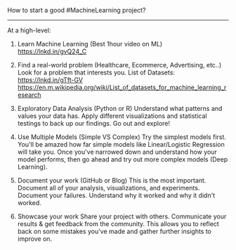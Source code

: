 How to start a good #MachineLearning project?

- - - 
At a high-level: 

1. Learn Machine Learning (Best 1hour video on ML)
https://lnkd.in/gvQ24_C

2. Find a real-world problem (Healthcare, Ecommerce, Advertising, etc..)
Look for a problem that interests you. 
List of Datasets: https://lnkd.in/gTft-GV
https://en.m.wikipedia.org/wiki/List_of_datasets_for_machine_learning_research

3. Exploratory Data Analysis (Python or R)
Understand what patterns and values your data has. Apply different visualizations and statistical testings to back up our findings. Go out and explore!

4. Use Multiple Models (Simple VS Complex)
Try the simplest models first. You'll be amazed how far simple models like Linear/Logistic Regression will take you. Once you've narrowed down and understand how your model performs, then go ahead and try out more complex models (Deep Learning).

5. Document your work (GitHub or Blog)
This is the most important. Document all of your analysis, visualizations, and experiments. Document your failures. Understand why it worked and why it didn't worked.

6. Showcase your work
Share your project with others. Communicate your results & get feedback from the community. This allows you to reflect back on some mistakes you've made and gather further insights to improve on. 
